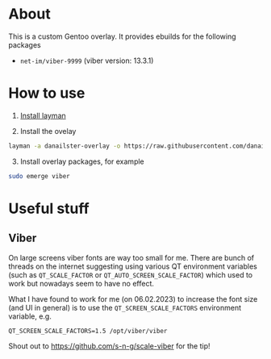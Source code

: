 # About

This is a custom Gentoo overlay. It provides ebuilds for the following packages

- `net-im/viber-9999` (viber version: 13.3.1)

# How to use

1. [Install layman](https://wiki.gentoo.org/wiki/Layman)

2. Install the ovelay

```bash
layman -a danailster-overlay -o https://raw.githubusercontent.com/danail-branekov/danailster-overlay/master/repositories.xml -f
```

3. Install overlay packages, for example

```bash
sudo emerge viber
```

# Useful stuff

## Viber

On large screens viber fonts are way too small for me. There are bunch of
threads on the internet suggesting using various QT environment variables (such
as `QT_SCALE_FACTOR` or `QT_AUTO_SCREEN_SCALE_FACTOR`) which used to work but
nowadays seem to have no effect.

What I have found to work for me (on 06.02.2023) to increase the font size (and
UI in general) is to use the `QT_SCREEN_SCALE_FACTORS` environment variable,
e.g.

``` QT_SCREEN_SCALE_FACTORS=1.5 /opt/viber/viber ```

Shout out to https://github.com/s-n-g/scale-viber for the tip!
